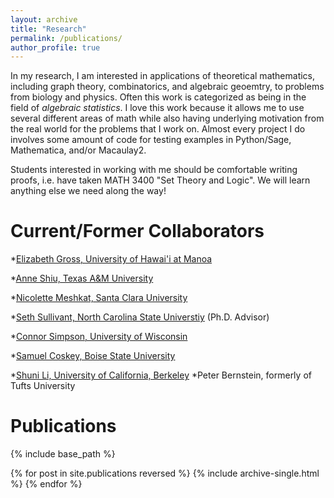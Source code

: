 ```yaml
---
layout: archive
title: "Research"
permalink: /publications/
author_profile: true
---
```


In my research, I am interested in applications of theoretical mathematics, including graph theory, combinatorics, and algebraic geoemtry, to problems from biology and physics.  Often this work is categorized as being in the field of <i>algebraic statistics</i>.  I love this work because it allows me to use several different areas of math while also having underlying motivation from the real world for the problems that I work on.  Almost every project I do involves some amount of code for testing examples in Python/Sage, Mathematica, and/or Macaulay2.

Students interested in working with me should be comfortable writing proofs, i.e. have taken MATH 3400 "Set Theory and Logic".  We will learn anything else we need along the way!

# Current/Former Collaborators

*[Elizabeth Gross, University of Hawai'i at Manoa](https://math.hawaii.edu/wordpress/people/egross/)

*[Anne Shiu, Texas A&M University](https://www.math.tamu.edu/~annejls/)

*[Nicolette Meshkat, Santa Clara University](https://www.scu.edu/cas/mathcs/faculty-and-staff/nicolette-meshkat/)

*[Seth Sullivant, North Carolina State Universtiy](https://sethsullivant.wordpress.ncsu.edu/) (Ph.D. Advisor)

*[Connor Simpson, University of Wisconsin](https://people.math.wisc.edu/~csimpson6/)

*[Samuel Coskey, Boise State University](https://scoskey.org/)

*[Shuni Li, University of California, Berkeley](https://shunili.github.io/)
*Peter Bernstein, formerly of Tufts University


# Publications

{% include base_path %}

{% for post in site.publications reversed %}
  {% include archive-single.html %}
{% endfor %}
